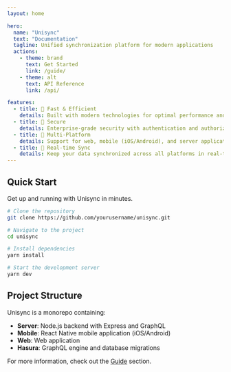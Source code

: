 ```yaml
---
layout: home

hero:
  name: "Unisync"
  text: "Documentation"
  tagline: Unified synchronization platform for modern applications
  actions:
    - theme: brand
      text: Get Started
      link: /guide/
    - theme: alt
      text: API Reference
      link: /api/

features:
  - title: 🚀 Fast & Efficient
    details: Built with modern technologies for optimal performance and scalability
  - title: 🔐 Secure
    details: Enterprise-grade security with authentication and authorization
  - title: 📱 Multi-Platform
    details: Support for web, mobile (iOS/Android), and server applications
  - title: 🔄 Real-time Sync
    details: Keep your data synchronized across all platforms in real-time
---
```


## Quick Start

Get up and running with Unisync in minutes.

```bash
# Clone the repository
git clone https://github.com/yourusername/unisync.git

# Navigate to the project
cd unisync

# Install dependencies
yarn install

# Start the development server
yarn dev
```

## Project Structure

Unisync is a monorepo containing:

- **Server**: Node.js backend with Express and GraphQL
- **Mobile**: React Native mobile application (iOS/Android)
- **Web**: Web application
- **Hasura**: GraphQL engine and database migrations

For more information, check out the [Guide](/guide/) section.
